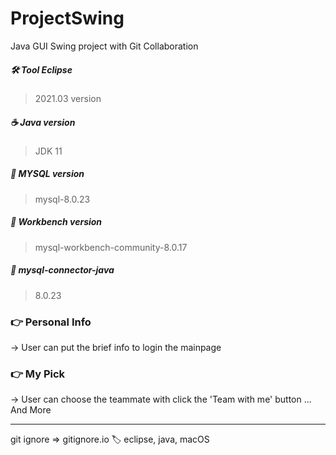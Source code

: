 # ProjectSwing

Java GUI Swing project with Git Collaboration

##### 🛠 Tool Eclipse
> 2021.03 version

##### ☕️ Java version 
> JDK 11

##### 🐬 MYSQL version 
> mysql-8.0.23

##### 🐬 Workbench version 
> mysql-workbench-community-8.0.17

##### 🌉 mysql-connector-java
> 8.0.23


### 👉  Personal Info
  -> User can put the brief info to login the mainpage 
### 👉  My Pick
  -> User can choose the teammate with click the 'Team with me' button
... And More


<hr>

git ignore => gitignore.io 🏷 eclipse, java, macOS



